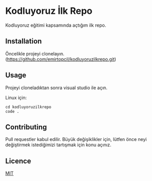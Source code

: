 # Kodluyoruz İlk Repo
Kodluyoruz eğitimi kapsamında açtığım ilk repo.

## Installation
Öncelikle projeyi clonelayın.(https://github.com/emirtopcil/kodluyoruzilkrepo.git)

## Usage
Projeyi cloneladıktan sonra visual studio ile açın.

Linux için:

    cd kodluyoruzilkrepo
    code .

## Contributing
Pull requestler kabul edilir. Büyük değişiklikler için, lütfen önce neyi değiştirmek istediğimizi tartışmak için konu açınız.

## Licence
[MIT](url:https://choosealicense.com/licenses/mit/)